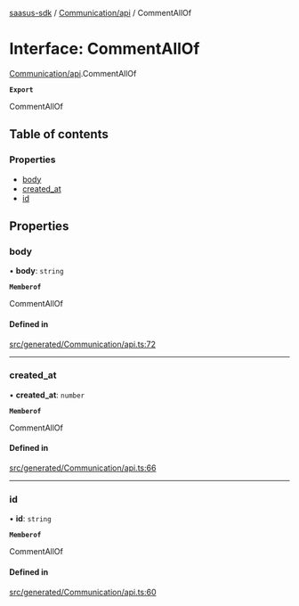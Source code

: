 [saasus-sdk](../README.md) / [Communication/api](../modules/Communication_api.md) / CommentAllOf

# Interface: CommentAllOf

[Communication/api](../modules/Communication_api.md).CommentAllOf

**`Export`**

CommentAllOf

## Table of contents

### Properties

- [body](Communication_api.CommentAllOf.md#body)
- [created\_at](Communication_api.CommentAllOf.md#created_at)
- [id](Communication_api.CommentAllOf.md#id)

## Properties

### body

• **body**: `string`

**`Memberof`**

CommentAllOf

#### Defined in

[src/generated/Communication/api.ts:72](https://github.com/saasus-platform/saasus-sdk-javascript/blob/997c544/src/generated/Communication/api.ts#L72)

___

### created\_at

• **created\_at**: `number`

**`Memberof`**

CommentAllOf

#### Defined in

[src/generated/Communication/api.ts:66](https://github.com/saasus-platform/saasus-sdk-javascript/blob/997c544/src/generated/Communication/api.ts#L66)

___

### id

• **id**: `string`

**`Memberof`**

CommentAllOf

#### Defined in

[src/generated/Communication/api.ts:60](https://github.com/saasus-platform/saasus-sdk-javascript/blob/997c544/src/generated/Communication/api.ts#L60)
